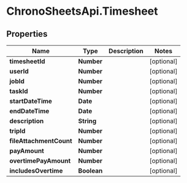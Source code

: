 # ChronoSheetsApi.Timesheet

## Properties

Name | Type | Description | Notes
------------ | ------------- | ------------- | -------------
**timesheetId** | **Number** |  | [optional] 
**userId** | **Number** |  | [optional] 
**jobId** | **Number** |  | [optional] 
**taskId** | **Number** |  | [optional] 
**startDateTime** | **Date** |  | [optional] 
**endDateTime** | **Date** |  | [optional] 
**description** | **String** |  | [optional] 
**tripId** | **Number** |  | [optional] 
**fileAttachmentCount** | **Number** |  | [optional] 
**payAmount** | **Number** |  | [optional] 
**overtimePayAmount** | **Number** |  | [optional] 
**includesOvertime** | **Boolean** |  | [optional] 



